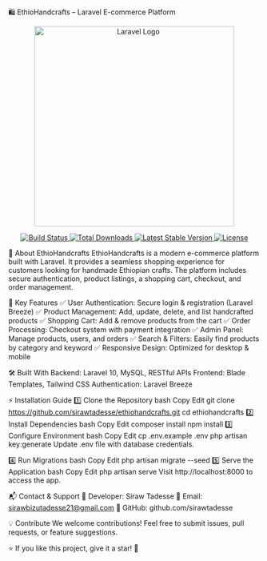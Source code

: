 🛍️ EthioHandcrafts – Laravel E-commerce Platform
<p align="center"> <a href="https://laravel.com" target="_blank"> <img src="https://raw.githubusercontent.com/laravel/art/master/logo-lockup/5%20SVG/2%20CMYK/1%20Full%20Color/laravel-logolockup-cmyk-red.svg" width="400" alt="Laravel Logo"> </a> </p> <p align="center"> <a href="https://github.com/laravel/framework/actions"> <img src="https://github.com/laravel/framework/workflows/tests/badge.svg" alt="Build Status"> </a> <a href="https://packagist.org/packages/laravel/framework"> <img src="https://img.shields.io/packagist/dt/laravel/framework" alt="Total Downloads"> </a> <a href="https://packagist.org/packages/laravel/framework"> <img src="https://img.shields.io/packagist/v/laravel/framework" alt="Latest Stable Version"> </a> <a href="https://packagist.org/packages/laravel/framework"> <img src="https://img.shields.io/packagist/l/laravel/framework" alt="License"> </a> </p>
📌 About EthioHandcrafts
EthioHandcrafts is a modern e-commerce platform built with Laravel. It provides a seamless shopping experience for customers looking for handmade Ethiopian crafts. The platform includes secure authentication, product listings, a shopping cart, checkout, and order management.

🚀 Key Features
✅ User Authentication: Secure login & registration (Laravel Breeze)
✅ Product Management: Add, update, delete, and list handcrafted products
✅ Shopping Cart: Add & remove products from the cart
✅ Order Processing: Checkout system with payment integration
✅ Admin Panel: Manage products, users, and orders
✅ Search & Filters: Easily find products by category and keyword
✅ Responsive Design: Optimized for desktop & mobile

🛠️ Built With
Backend: Laravel 10, MySQL, RESTful APIs
Frontend: Blade Templates, Tailwind CSS
Authentication: Laravel Breeze


⚡ Installation Guide
1️⃣ Clone the Repository
bash
Copy
Edit
git clone https://github.com/sirawtadesse/ethiohandcrafts.git
cd ethiohandcrafts
2️⃣ Install Dependencies
bash
Copy
Edit
composer install
npm install
3️⃣ Configure Environment
bash
Copy
Edit
cp .env.example .env
php artisan key:generate
Update .env file with database credentials.

4️⃣ Run Migrations
bash
Copy
Edit
php artisan migrate --seed
5️⃣ Serve the Application
bash
Copy
Edit
php artisan serve
Visit http://localhost:8000 to access the app.

📬 Contact & Support
📍 Developer: Siraw Tadesse
📧 Email: sirawbizutadesse21@gmail.com
💼 GitHub: github.com/sirawtadesse

💡 Contribute
We welcome contributions! Feel free to submit issues, pull requests, or feature suggestions.

⭐ If you like this project, give it a star! 🚀

